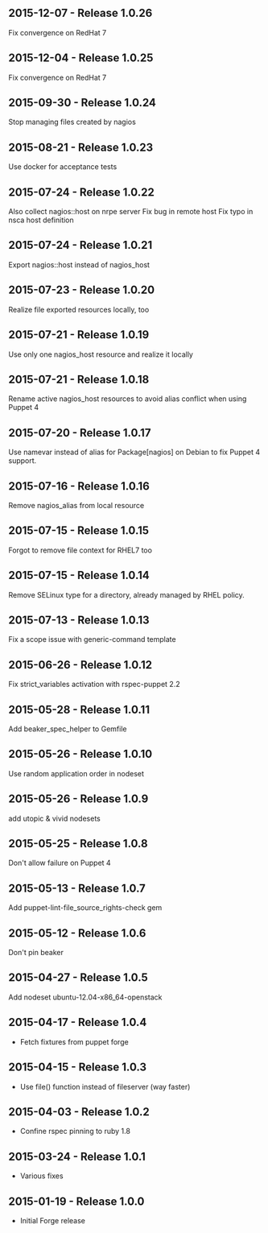 ## 2015-12-07 - Release 1.0.26

Fix convergence on RedHat 7

## 2015-12-04 - Release 1.0.25

Fix convergence on RedHat 7

## 2015-09-30 - Release 1.0.24

Stop managing files created by nagios

## 2015-08-21 - Release 1.0.23

Use docker for acceptance tests

## 2015-07-24 - Release 1.0.22

Also collect nagios::host on nrpe server
Fix bug in remote host
Fix typo in nsca host definition

## 2015-07-24 - Release 1.0.21

Export nagios::host instead of nagios_host

## 2015-07-23 - Release 1.0.20

Realize file exported resources locally, too

## 2015-07-21 - Release 1.0.19

Use only one nagios_host resource
and realize it locally

## 2015-07-21 - Release 1.0.18

Rename active nagios_host resources
to avoid alias conflict when using Puppet 4

## 2015-07-20 - Release 1.0.17

Use namevar instead of alias for Package[nagios] on Debian
to fix Puppet 4 support.

## 2015-07-16 - Release 1.0.16

Remove nagios_alias from local resource

## 2015-07-15 - Release 1.0.15

Forgot to remove file context for RHEL7 too

## 2015-07-15 - Release 1.0.14

Remove SELinux type for a directory, already managed by RHEL policy.

## 2015-07-13 - Release 1.0.13

Fix a scope issue with generic-command template

## 2015-06-26 - Release 1.0.12

Fix strict_variables activation with rspec-puppet 2.2

## 2015-05-28 - Release 1.0.11

Add beaker_spec_helper to Gemfile

## 2015-05-26 - Release 1.0.10

Use random application order in nodeset

## 2015-05-26 - Release 1.0.9

add utopic & vivid nodesets

## 2015-05-25 - Release 1.0.8

Don't allow failure on Puppet 4

## 2015-05-13 - Release 1.0.7

Add puppet-lint-file_source_rights-check gem

## 2015-05-12 - Release 1.0.6

Don't pin beaker

## 2015-04-27 - Release 1.0.5

Add nodeset ubuntu-12.04-x86_64-openstack

## 2015-04-17 - Release 1.0.4

- Fetch fixtures from puppet forge

## 2015-04-15 - Release 1.0.3

- Use file() function instead of fileserver (way faster)

## 2015-04-03 - Release 1.0.2

- Confine rspec pinning to ruby 1.8

## 2015-03-24 - Release 1.0.1

- Various fixes

## 2015-01-19 - Release 1.0.0

- Initial Forge release
